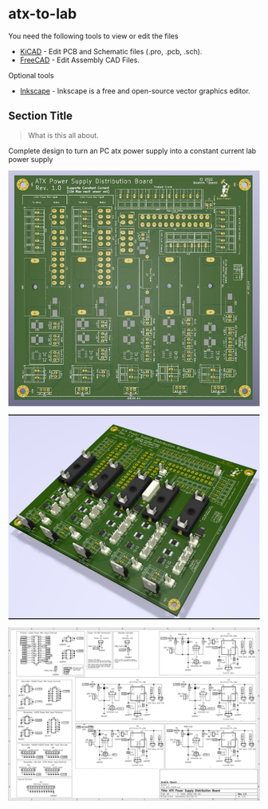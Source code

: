 # atx-to-lab

You need the following tools to view or edit the files
* [KiCAD](https://kicad.org) - Edit PCB and Schematic files (.pro, .pcb, .sch).
* [FreeCAD](https://freecadweb.org) - Edit Assembly CAD Files.

Optional tools
* [Inkscape](https://inkscape.org) - Inkscape is a free and open-source vector graphics editor.

## Section Title
> What is this all about.

Complete design to turn an PC atx power supply into a constant current lab power supply

![PCB_TOP_VIEW](./pcb/images/pcb_top_view_v1.0.png)

![PCB_SIDE_VIEW](./pcb/images/pcb_v1.0.png)

![Schematic](./pcb/images/schematic.png)
